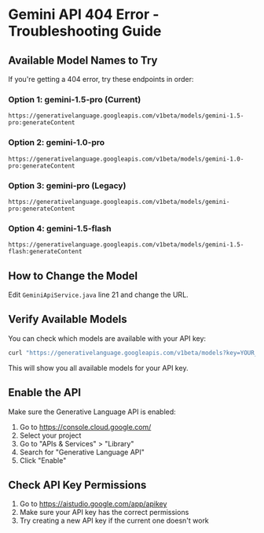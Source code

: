 # Gemini API 404 Error - Troubleshooting Guide

## Available Model Names to Try

If you're getting a 404 error, try these endpoints in order:

### Option 1: gemini-1.5-pro (Current)
```
https://generativelanguage.googleapis.com/v1beta/models/gemini-1.5-pro:generateContent
```

### Option 2: gemini-1.0-pro
```
https://generativelanguage.googleapis.com/v1beta/models/gemini-1.0-pro:generateContent
```

### Option 3: gemini-pro (Legacy)
```
https://generativelanguage.googleapis.com/v1beta/models/gemini-pro:generateContent
```

### Option 4: gemini-1.5-flash
```
https://generativelanguage.googleapis.com/v1beta/models/gemini-1.5-flash:generateContent
```

## How to Change the Model

Edit `GeminiApiService.java` line 21 and change the URL.

## Verify Available Models

You can check which models are available with your API key:

```bash
curl "https://generativelanguage.googleapis.com/v1beta/models?key=YOUR_API_KEY"
```

This will show you all available models for your API key.

## Enable the API

Make sure the Generative Language API is enabled:
1. Go to https://console.cloud.google.com/
2. Select your project
3. Go to "APIs & Services" > "Library"
4. Search for "Generative Language API"
5. Click "Enable"

## Check API Key Permissions

1. Go to https://aistudio.google.com/app/apikey
2. Make sure your API key has the correct permissions
3. Try creating a new API key if the current one doesn't work

